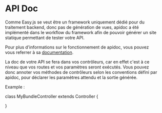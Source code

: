 # API Doc

Comme Easy.js se veut être un framework uniquement dédié pour du traitement backend, donc pas de génération de vues, apidoc a été implémenté dans le workflow du framework afin de pouvoir générer un site statique permettant de tester votre API.

Pour plus d'informations sur le fonctionnement de apidoc, vous pouvez vous referrer à sa [documentation](apidocjs.com).

La doc de votre API se fera dans vos contrôleurs, car en effet c'est à ce niveau que vos routes et vos paramètres seront exécutés. Vous pouvez donc annoter vos méthodes de contrôleurs selon les conventions défini par apidoc, pour déclarer les paramètres attendu et la sortie générée.

Example :

class MyBundleController extends Controller {

}